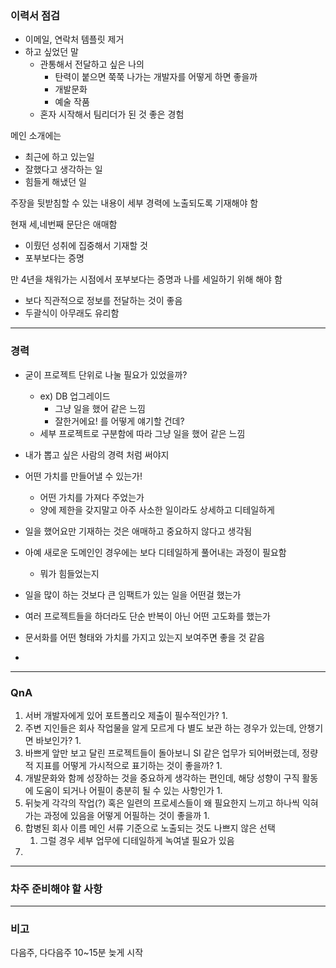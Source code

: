 ### 이력서 점검

- 이메일, 연락처 템플릿 제거
- 하고 싶었던 말
	- 관통해서 전달하고 싶은 나의 
		- 탄력이 붙으면 쭉쭉 나가는 개발자를 어떻게 하면 좋을까
		- 개발문화
		- 예술 작품
	- 혼자 시작해서 팀리더가 된 것 좋은 경험

메인 소개에는
- 최근에 하고 있는일
- 잘했다고 생각하는 일
- 힘들게 해냈던 일

주장을 뒷받침할 수 있는 내용이 세부 경력에 노출되도록 기재해야 함

현재 세,네번째 문단은 애매함
- 이뤘던 성취에 집중해서 기재할 것
- 포부보다는 증명

만 4년을 채워가는 시점에서 포부보다는 증명과 나를 세일하기 위해 해야 함
- 보다 직관적으로 정보를 전달하는 것이 좋음
- 두괄식이 아무래도 유리함

---
### 경력

- 굳이 프로젝트 단위로 나눌 필요가 있었을까?
	- ex) DB 업그레이드
		- 그냥 일을 했어 같은 느낌
		- 잘한거에요! 를 어떻게 얘기할 건데?
	- 세부 프로젝트로 구분함에 따라 그냥 일을 했어 같은 느낌
- 내가 뽑고 싶은 사람의 경력 처럼 써야지
- 어떤 가치를 만들어낼 수 있는가!
	- 어떤 가치를 가져다 주었는가
	- 양에 제한을 갖지말고 아주 사소한 일이라도 상세하고 디테일하게
- 일을 했어요만 기재하는 것은 애매하고 중요하지 않다고 생각됨
- 아예 새로운 도메인인 경우에는 보다 디테일하게 풀어내는 과정이 필요함
	- 뭐가 힘들었는지
 - 일을 많이 하는 것보다 큰 임팩트가 있는 일을 어떤걸 했는가

- 여러 프로젝트들을 하더라도 단순 반복이 아닌 어떤 고도화를 했는가

- 문서화를 어떤 형태와 가치를 가지고 있는지 보여주면 좋을 것 같음
- 

---
### QnA

1. 서버 개발자에게 있어 포트폴리오 제출이 필수적인가?
	1. 
2. 주변 지인들은 회사 작업물을 알게 모르게 다 별도 보관 하는 경우가 있는데, 안챙기면 바보인가?
	1. 
3. 바쁘게 앞만 보고 달린 프로젝트들이 돌아보니 SI 같은 업무가 되어버렸는데, 정량적 지표를 어떻게 가시적으로 표기하는 것이 좋을까?
	1. 
4. 개발문화와 함께 성장하는 것을 중요하게 생각하는 편인데, 해당 성향이 구직 활동에 도움이 되거나 어필이 충분히 될 수 있는 사항인가
	1. 
5. 뒤늦게 각각의 작업(?) 혹은 일련의 프로세스들이 왜 필요한지 느끼고 하나씩 익혀가는 과정에 있음을 어떻게 어필하는 것이 좋을까
	1. 
6. 합병된 회사 이름 메인 서류 기준으로 노출되는 것도 나쁘지 않은 선택
	1. 그럴 경우 세부 업무에 디테일하게 녹여낼 필요가 있음
7. 

---
### 차주 준비해야 할 사항


---
### 비고

다음주, 다다음주 10~15분 늦게 시작
